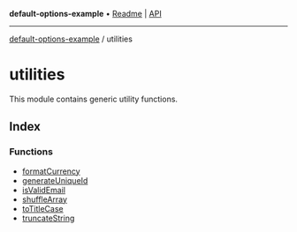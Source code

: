 **default-options-example** • [Readme](../README.md) \| [API](../modules.md)

***

[default-options-example](../README.md) / utilities

# utilities

This module contains generic utility functions.

## Index

### Functions

- [formatCurrency](functions/formatCurrency.md)
- [generateUniqueId](functions/generateUniqueId.md)
- [isValidEmail](functions/isValidEmail.md)
- [shuffleArray](functions/shuffleArray.md)
- [toTitleCase](functions/toTitleCase.md)
- [truncateString](functions/truncateString.md)
